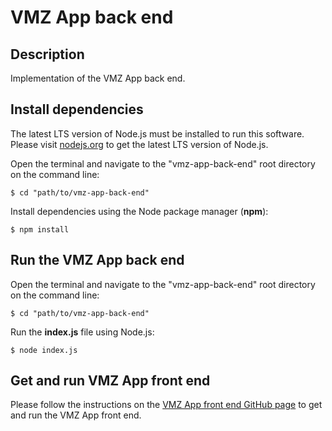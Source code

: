 # VMZ App back end

## Description

Implementation of the VMZ App back end.

## Install dependencies

The latest LTS version of Node.js must be installed to run this software. Please visit [nodejs.org](https://nodejs.org/en/) to get the latest LTS version of Node.js.

Open the terminal and navigate to the "vmz-app-back-end" root directory on the command line:

`$ cd "path/to/vmz-app-back-end"`

Install dependencies using the Node package manager (**npm**):

`$ npm install`

## Run the VMZ App back end

Open the terminal and navigate to the "vmz-app-back-end" root directory on the command line:

`$ cd "path/to/vmz-app-back-end"`

Run the **index.js** file using Node.js:

`$ node index.js`

## Get and run VMZ App front end

Please follow the instructions on the [VMZ App front end GitHub page](https://github.com/bilal-bln/vmz-app-front-end) to get and run the VMZ App front end.
